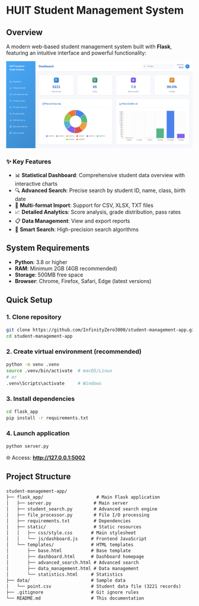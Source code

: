 # HUIT Student Management System

## Overview
A modern web-based student management system built with **Flask**, featuring an intuitive interface and powerful functionality:

![alt text](image.png)

### ✨ Key Features
- 📊 **Statistical Dashboard**: Comprehensive student data overview with interactive charts
- 🔍 **Advanced Search**: Precise search by student ID, name, class, birth date
- 📁 **Multi-format Import**: Support for CSV, XLSX, TXT files
- 📈 **Detailed Analytics**: Score analysis, grade distribution, pass rates
- 📋 **Data Management**: View and export reports
- 🎯 **Smart Search**: High-precision search algorithms

## System Requirements
- **Python**: 3.8 or higher
- **RAM**: Minimum 2GB (4GB recommended)
- **Storage**: 500MB free space
- **Browser**: Chrome, Firefox, Safari, Edge (latest versions)

## Quick Setup

### 1. Clone repository
```bash
git clone https://github.com/InfinityZero3000/student-management-app.git
cd student-management-app
```

### 2. Create virtual environment (recommended)
```bash
python -m venv .venv
source .venv/bin/activate  # macOS/Linux
# or
.venv\Scripts\activate     # Windows
```

### 3. Install dependencies
```bash
cd flask_app
pip install -r requirements.txt
```

### 4. Launch application
```bash
python server.py
```

🌐 Access: **http://127.0.0.1:5002**

## Project Structure
```
student-management-app/
├── flask_app/                    # Main Flask application
│   ├── server.py                # Main server
│   ├── student_search.py        # Advanced search engine
│   ├── file_processor.py        # File I/O processing
│   ├── requirements.txt         # Dependencies
│   ├── static/                  # Static resources
│   │   ├── css/style.css       # Main stylesheet
│   │   └── js/dashboard.js     # Frontend JavaScript
│   └── templates/              # HTML templates
│       ├── base.html           # Base template
│       ├── dashboard.html      # Dashboard homepage
│       ├── advanced_search.html # Advanced search
│       ├── data_management.html # Data management
│       └── statistics.html     # Statistics
├── data/                       # Sample data
│   └── point.csv               # Student data file (3221 records)
├── .gitignore                  # Git ignore rules
└── README.md                   # This documentation
```


